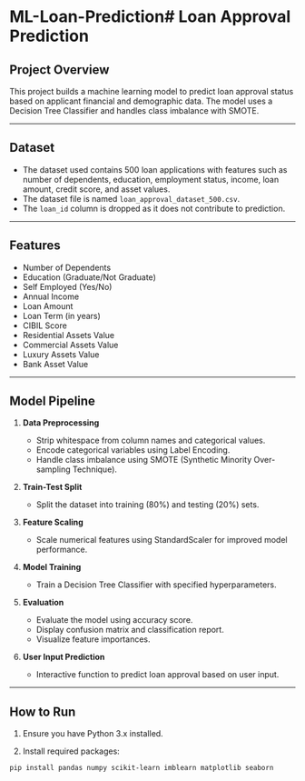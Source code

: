 # ML-Loan-Prediction# Loan Approval Prediction

## Project Overview
This project builds a machine learning model to predict loan approval status based on applicant financial and demographic data. The model uses a Decision Tree Classifier and handles class imbalance with SMOTE.

---

## Dataset
- The dataset used contains 500 loan applications with features such as number of dependents, education, employment status, income, loan amount, credit score, and asset values.
- The dataset file is named `loan_approval_dataset_500.csv`.
- The `loan_id` column is dropped as it does not contribute to prediction.

---

## Features
- Number of Dependents
- Education (Graduate/Not Graduate)
- Self Employed (Yes/No)
- Annual Income
- Loan Amount
- Loan Term (in years)
- CIBIL Score
- Residential Assets Value
- Commercial Assets Value
- Luxury Assets Value
- Bank Asset Value

---

## Model Pipeline

1. **Data Preprocessing**
    - Strip whitespace from column names and categorical values.
    - Encode categorical variables using Label Encoding.
    - Handle class imbalance using SMOTE (Synthetic Minority Over-sampling Technique).

2. **Train-Test Split**
    - Split the dataset into training (80%) and testing (20%) sets.

3. **Feature Scaling**
    - Scale numerical features using StandardScaler for improved model performance.

4. **Model Training**
    - Train a Decision Tree Classifier with specified hyperparameters.

5. **Evaluation**
    - Evaluate the model using accuracy score.
    - Display confusion matrix and classification report.
    - Visualize feature importances.

6. **User Input Prediction**
    - Interactive function to predict loan approval based on user input.

---

## How to Run

1. Ensure you have Python 3.x installed.

2. Install required packages:

```bash
pip install pandas numpy scikit-learn imblearn matplotlib seaborn
